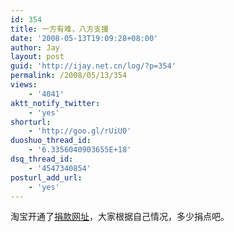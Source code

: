 ```yaml
---
id: 354
title: 一方有难，八方支援
date: '2008-05-13T19:09:28+08:00'
author: Jay
layout: post
guid: 'http://ijay.net.cn/log/?p=354'
permalink: /2008/05/13/354
views:
    - '4041'
aktt_notify_twitter:
    - 'yes'
shorturl:
    - 'http://goo.gl/rUiU0'
duoshuo_thread_id:
    - '6.3356040903655E+18'
dsq_thread_id:
    - '4547340854'
posturl_add_url:
    - 'yes'
---
```


淘宝开通了<a href="http://err.taobao.com/error1.html">捐款网址</a>，大家根据自己情况，多少捐点吧。
